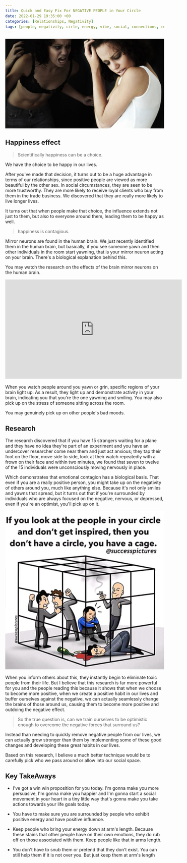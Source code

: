 ```yaml
---
title: Quick and Easy Fix For NEGATIVE PEOPLE in Your Circle
date: 2022-01-29 19:35:00 +00
categories: [Relationships, Negativity]
tags: [people, negativity, cirle, energy, vibe, social, connections, relationships]     # TAG names should always be lowercase
---
```


![networking](/assets/img/negativity.jpg)

## Happiness effect

> Scientifically happiness can be a choice.

We have the choice to be happy in our lives.

After you've made that decision, it turns out to be a huge advantage in terms of our relationships, since positive people are viewed as more beautiful by the other sex.
In social circumstances, they are seen to be more trustworthy. They are more likely to receive loyal clients who buy from them in the trade business. We discovered that they are really more likely to live longer lives.

It turns out that when people make that choice, the influence extends not just to them, but also to everyone around them, leading them to be happy as well.

> happiness is contagious.

Mirror neurons are found in the human brain. We just recently identified them in the human brain, but basically, if you see someone yawn and then other individuals in the room start yawning, that is your mirror neuron acting on your brain. There's a biological explanation behind this.

You may watch the research on the effects of the brain mirror neurons on the human brain.

<iframe width="560" height="315" src="https://www.youtube.com/embed/5Th0aOoX4EM" title="YouTube video player" frameborder="0" allow="accelerometer; autoplay; clipboard-write; encrypted-media; gyroscope; picture-in-picture" allowfullscreen></iframe>

When you watch people around you yawn or grin, specific regions of your brain light up. As a result, they light up and demonstrate activity in your brain, indicating you that you're the one yawning and smiling. You may also pick up on the stress of someone sitting across the room.

You may genuinely pick up on other people's bad moods.

## Research

The research discovered that if you have 15 strangers waiting for a plane and they have no idea they're part of an experiment and you have an undercover researcher come near them and just act anxious; they tap their foot on the floor, move side to side, look at their watch repeatedly with a frown on their face and within two minutes, we found that seven to twelve of the 15 individuals were unconsciously moving nervously in place.

Which demonstrates that emotional contagion has a biological basis. That even if you are a really positive person, you might take up on the negativity of others around you, much like anything else. Because it's not only smiles and yawns that spread, but it turns out that if you're surrounded by individuals who are always focused on the negative, nervous, or depressed, even if you're an optimist, you'll pick up on it.

![bad company](/assets/img/negative-company.png)

When you inform others about this, they instantly begin to eliminate toxic people from their life. But I believe that this research is far more powerful for you and the people reading this because it shows that when we choose to become more positive, when we create a positive habit in our lives and buffer ourselves against the negative, we can actually seamlessly change the brains of those around us, causing them to become more positive and outdoing the negative effect.

> So the true question is, can we train ourselves to be optimistic enough to overcome the negative forces that surround us?

Instead than needing to quickly remove negative people from our lives, we can actually grow stronger than them by implementing some of these good changes and developing these great habits in our lives.

Based on this research, I believe a much better technique would be to carefully pick who we pass around or allow into our social space.

## Key TakeAways

- I've got a win win proposition for you today. I'm gonna make you more persuasive, I'm gonna make you happier and I'm gonna start a social movement in your heart in a tiny little way that's gonna make you take actions towards your life goals today.

- You have to make sure you are surrounded by people who exhibit positive energy and have positive influence.

- Keep people who bring your energy down at arm's length. Because these stains that other people have on their own emotions, they do rub off on those associated with them. Keep people like that in arms length.

- You don't have to snub them or pretend that they don't exist. You can still help them if it is not over you. But just keep them at arm's length
